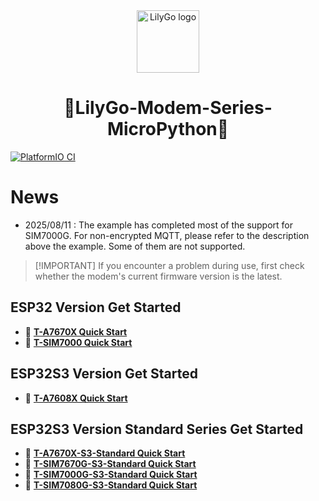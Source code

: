 <div align="center" markdown="1">
  <img src="images/LilyGo_logo.png" alt="LilyGo logo" width="100"/>
</div>


<h1 align = "center">🌟LilyGo-Modem-Series-MicroPython🌟</h1>

[![PlatformIO CI](https://github.com/Xinyuan-LilyGO/LilyGO-T-A76XX/actions/workflows/platformio.yml/badge.svg)](https://github.com/Xinyuan-LilyGO/LilyGO-T-A76XX/actions/workflows/platformio.yml)

# News

- 2025/08/11 : The example has completed most of the support for SIM7000G. For non-encrypted MQTT, please refer to the description above the example. Some of them are not supported.

> \[!IMPORTANT]
> If you encounter a problem during use, first check whether the modem's current firmware version is the latest.

## ESP32 Version Get Started

- 🔧 **[T-A7670X Quick Start](./docs/en/esp32/a7670-esp32/REAMDE.MD)**
- 🔧 **[T-SIM7000 Quick Start](./docs/en/esp32/sim7000-esp32/REAMDE.MD)**

## ESP32S3 Version Get Started

- 🔧 **[T-A7608X Quick Start](./docs/en/esp32s3/a7608x-s3/REAMDE.MD)**

## ESP32S3 Version Standard Series Get Started

- 🔧 **[T-A7670X-S3-Standard Quick Start](./docs/en/esp32s3/a7670x-s3-standard/REAMDE.MD)**
- 🔧 **[T-SIM7670G-S3-Standard Quick Start](./docs/en/esp32s3/sim7670g-s3-standard/REAMDE.MD)**
- 🔧 **[T-SIM7000G-S3-Standard Quick Start](./docs/en/esp32s3/sim7000g-s3-standard/REAMDE.MD)**
- 🔧 **[T-SIM7080G-S3-Standard Quick Start](./docs/en/esp32s3/sim7080-s3-standard/REAMDE.MD)**
